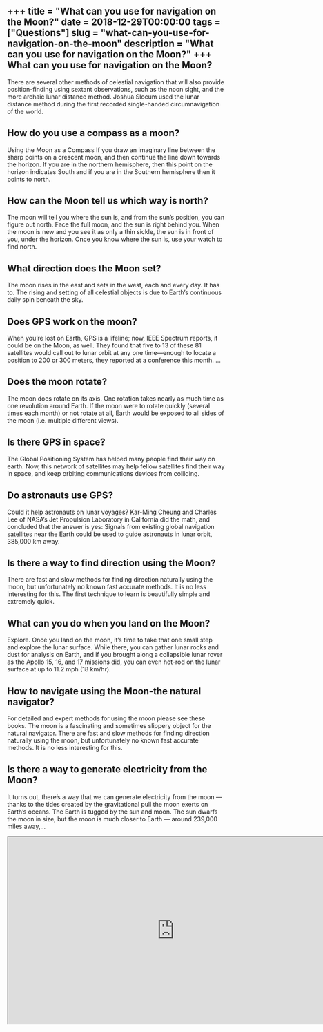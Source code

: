 +++
title = "What can you use for navigation on the Moon?"
date = 2018-12-29T00:00:00
tags = ["Questions"]
slug = "what-can-you-use-for-navigation-on-the-moon"
description = "What can you use for navigation on the Moon?"
+++
What can you use for navigation on the Moon?
--------------------------------------------

There are several other methods of celestial navigation that will also provide position-finding using sextant observations, such as the noon sight, and the more archaic lunar distance method. Joshua Slocum used the lunar distance method during the first recorded single-handed circumnavigation of the world.

How do you use a compass as a moon?
-----------------------------------

Using the Moon as a Compass If you draw an imaginary line between the sharp points on a crescent moon, and then continue the line down towards the horizon. If you are in the northern hemisphere, then this point on the horizon indicates South and if you are in the Southern hemisphere then it points to north.

How can the Moon tell us which way is north?
--------------------------------------------

The moon will tell you where the sun is, and from the sun’s position, you can figure out north. Face the full moon, and the sun is right behind you. When the moon is new and you see it as only a thin sickle, the sun is in front of you, under the horizon. Once you know where the sun is, use your watch to find north.

What direction does the Moon set?
---------------------------------

The moon rises in the east and sets in the west, each and every day. It has to. The rising and setting of all celestial objects is due to Earth’s continuous daily spin beneath the sky.

Does GPS work on the moon?
--------------------------

When you’re lost on Earth, GPS is a lifeline; now, IEEE Spectrum reports, it could be on the Moon, as well. They found that five to 13 of these 81 satellites would call out to lunar orbit at any one time—enough to locate a position to 200 or 300 meters, they reported at a conference this month. …

Does the moon rotate?
---------------------

The moon does rotate on its axis. One rotation takes nearly as much time as one revolution around Earth. If the moon were to rotate quickly (several times each month) or not rotate at all, Earth would be exposed to all sides of the moon (i.e. multiple different views).

Is there GPS in space?
----------------------

The Global Positioning System has helped many people find their way on earth. Now, this network of satellites may help fellow satellites find their way in space, and keep orbiting communications devices from colliding.

Do astronauts use GPS?
----------------------

Could it help astronauts on lunar voyages? Kar-Ming Cheung and Charles Lee of NASA’s Jet Propulsion Laboratory in California did the math, and concluded that the answer is yes: Signals from existing global navigation satellites near the Earth could be used to guide astronauts in lunar orbit, 385,000 km away.

Is there a way to find direction using the Moon?
------------------------------------------------

There are fast and slow methods for finding direction naturally using the moon, but unfortunately no known fast accurate methods. It is no less interesting for this. The first technique to learn is beautifully simple and extremely quick.

What can you do when you land on the Moon?
------------------------------------------

Explore. Once you land on the moon, it’s time to take that one small step and explore the lunar surface. While there, you can gather lunar rocks and dust for analysis on Earth, and if you brought along a collapsible lunar rover as the Apollo 15, 16, and 17 missions did, you can even hot-rod on the lunar surface at up to 11.2 mph (18 km/hr).

How to navigate using the Moon-the natural navigator?
-----------------------------------------------------

For detailed and expert methods for using the moon please see these books. The moon is a fascinating and sometimes slippery object for the natural navigator. There are fast and slow methods for finding direction naturally using the moon, but unfortunately no known fast accurate methods. It is no less interesting for this.

Is there a way to generate electricity from the Moon?
-----------------------------------------------------

It turns out, there’s a way that we can generate electricity from the moon — thanks to the tides created by the gravitational pull the moon exerts on Earth’s oceans. The Earth is tugged by the sun and moon. The sun dwarfs the moon in size, but the moon is much closer to Earth — around 239,000 miles away,…

<iframe allow="accelerometer; autoplay; clipboard-write; encrypted-media; gyroscope; picture-in-picture" allowfullscreen="" class="__youtube_prefs__  epyt-is-override  no-lazyload" data-no-lazy="1" data-origheight="433" data-origwidth="770" data-skipgform_ajax_framebjll="" height="433" id="_ytid_15634" loading="lazy" src="https://www.youtube.com/embed/CSoRtQ2OPTg?enablejsapi=1&autoplay=0&cc_load_policy=0&cc_lang_pref=&iv_load_policy=1&loop=0&modestbranding=0&rel=1&fs=1&playsinline=0&autohide=2&theme=dark&color=red&controls=1&" title="YouTube player" width="770"></iframe>